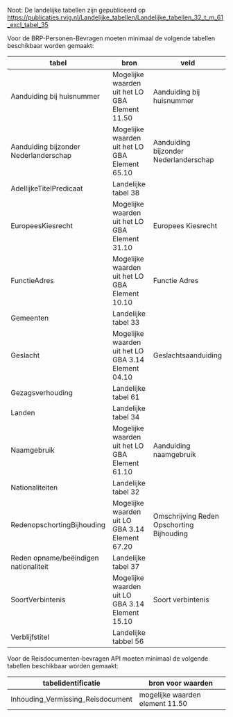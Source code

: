 Noot: De landelijke tabellen zijn gepubliceerd op https://publicaties.rvig.nl/Landelijke_tabellen/Landelijke_tabellen_32_t_m_61_excl_tabel_35

Voor de BRP-Personen-Bevragen moeten minimaal de volgende tabellen beschikbaar worden gemaakt:

| tabel                                 | bron                                                         | veld                                      |
| ------------------------------------- | ------------------------------------------------------------ | ----------------------------------------- |
| Aanduiding bij huisnummer             | Mogelijke waarden uit het LO GBA Element 11.50               | Aanduiding bij huisnummer                 |
| Aanduiding bijzonder Nederlanderschap | Mogelijke waarden uit het LO GBA Element 65.10               | Aanduiding bijzonder Nederlanderschap     |
| AdellijkeTitelPredicaat               | Landelijke tabel 38                                          |                                           |
| EuropeesKiesrecht                     | Mogelijke waarden uit het LO GBA Element 31.10               | Europees Kiesrecht                        |
| FunctieAdres                          | Mogelijke waarden uit het LO GBA Element 10.10               | Functie Adres                             |
| Gemeenten                             | Landelijke tabel 33                                          |                                           |
| Geslacht                              | Mogelijke waarden uit het LO GBA 3.14 Element 04.10          | Geslachtsaanduiding                       |
| Gezagsverhouding                      | Landelijke tabel 61                                          |                                           |
| Landen                                | Landelijke tabel 34                                          |                                           |
| Naamgebruik                           | Mogelijke waarden uit het LO GBA Element 61.10               | Aanduiding naamgebruik                    |
| Nationaliteiten                       | Landelijke tabel 32                                          |                                           |
| RedenopschortingBijhouding            | Mogelijke waarden uit LO GBA 3.14 Element 67.20              | Omschrijving Reden Opschorting Bijhouding |
| Reden opname/beëindigen nationaliteit | Landelijke tabel 37                                          |                                           |
| SoortVerbintenis                      | Mogelijke waarden uit LO GBA 3.14 Element 15.10              | Soort verbintenis                         |
| Verblijfstitel                        | Landelijke tabbel 56                                         |                                           |

Voor de Reisdocumenten-bevragen API moeten minimaal de volgende tabellen beschikbaar worden gemaakt:

| tabelidentificatie                | bron voor waarden               | 
| --------------------------------- | ------------------------------- |
| Inhouding_Vermissing_Reisdocument | mogelijke waarden element 11.50 |
